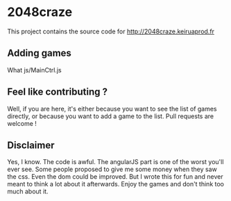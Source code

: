# 2048craze

This project contains the source code for http://2048craze.keiruaprod.fr

## Adding games

What js/MainCtrl.js

## Feel like contributing ?

Well, if you are here, it's either because you want to see the list of games directly, or because you want to add a game to the list. Pull requests are welcome !

## Disclaimer

Yes, I know. The code is awful. The angularJS part is one of the worst you'll ever see. Some people proposed to give me some money when they saw the css. Even the dom could be improved. But I wrote this for fun and never meant to think a lot about it afterwards. Enjoy the games and don't think too much about it.